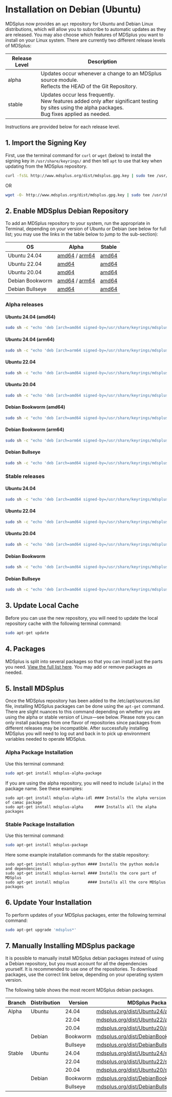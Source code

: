 # Installation on Debian (Ubuntu)

MDSplus now provides an `apt` repository for Ubuntu and Debian Linux distributions, which will allow you to subscribe to automatic updates as they are released. You may also choose which features of MDSplus you want to install on your Linux system. There are currently two different release levels of MDSplus:

| Release Level | Description                                                                                                                                            |
| ------------- | ------------------------------------------------------------------------------------------------------------------------------------------------------ |
| alpha         | Updates occur whenever a change to an MDSplus source module.<br>Reflects the HEAD of the Git Repository.                                               |
| stable        | Updates occur less frequently.<br>New features added only after significant testing by sites using the alpha packages.<br>Bug fixes applied as needed. |

Instructions are provided below for each release level.

## 1. Import the Signing Key

First, use the terminal command for `curl` or `wget` (below) to install the signing key in `/usr/share/keyrings/` and then tell `apt` to use that key when updating from the MDSplus repository.

```sh
curl -fsSL http://www.mdsplus.org/dist/mdsplus.gpg.key | sudo tee /usr/share/keyrings/mdsplus.asc > /dev/null
```

OR

```sh
wget -O- http://www.mdsplus.org/dist/mdsplus.gpg.key | sudo tee /usr/share/keyrings/mdsplus.asc > /dev/null
```


## 2. Enable MDSplus Debian Repository

To add an MDSplus repository to your system, run the appropriate in Terminal, depending on your version of Ubuntu or Debian (see below for full list; you may use the links in the table below to jump to the sub-section):

| OS              | Alpha                            | Stable                               | 
|-----------------|----------------------------------|--------------------------------------|
| Ubuntu 24.04    | [amd64](#ubuntu-2404-amd64) / [arm64](#ubuntu-2404-amd64) | [amd64](#ubuntu-2404)     |
| Ubuntu 22.04    | [amd64](#ubuntu-2204) | [amd64](#ubuntu-2204-1)     |
| Ubuntu 20.04    | [amd64](#ubuntu-2004) | [amd64](#ubuntu-2004-1)     |
| Debian Bookworm | [amd64](#debian-bookworm-amd64) / [arm64](#debian-bookworm-arm64) | [amd64](#debian-bookworm) |
| Debian Bullseye | [amd64](#debian-bullseye) | [amd64](#debian-bullseye-1) |


### Alpha releases

#### Ubuntu 24.04 (amd64)

```sh
sudo sh -c "echo 'deb [arch=amd64 signed-by=/usr/share/keyrings/mdsplus.asc] http://www.mdsplus.org/dist/Ubuntu24/repo MDSplus alpha' > /etc/apt/sources.list.d/mdsplus.list"
```

#### Ubuntu 24.04 (arm64)

```sh
sudo sh -c "echo 'deb [arch=arm64 signed-by=/usr/share/keyrings/mdsplus.asc] http://www.mdsplus.org/dist/Ubuntu24/repo MDSplus alpha' > /etc/apt/sources.list.d/mdsplus.list"
```

#### Ubuntu 22.04

```sh
sudo sh -c "echo 'deb [arch=amd64 signed-by=/usr/share/keyrings/mdsplus.asc] http://www.mdsplus.org/dist/Ubuntu22/repo MDSplus alpha' > /etc/apt/sources.list.d/mdsplus.list"
```

#### Ubuntu 20.04

```sh
sudo sh -c "echo 'deb [arch=amd64 signed-by=/usr/share/keyrings/mdsplus.asc] http://www.mdsplus.org/dist/Ubuntu20/repo MDSplus alpha' > /etc/apt/sources.list.d/mdsplus.list"
```

#### Debian Bookworm (amd64)
```sh
sudo sh -c "echo 'deb [arch=amd64 signed-by=/usr/share/keyrings/mdsplus.asc] http://www.mdsplus.org/dist/debian/bookworm/repo MDSplus alpha' > /etc/apt/sources.list.d/mdsplus.list"
```

#### Debian Bookworm (arm64)
```sh
sudo sh -c "echo 'deb [arch=arm64 signed-by=/usr/share/keyrings/mdsplus.asc] http://www.mdsplus.org/dist/debian/bookworm/repo MDSplus alpha' > /etc/apt/sources.list.d/mdsplus.list"
```

#### Debian Bullseye
```sh
sudo sh -c "echo 'deb [arch=amd64 signed-by=/usr/share/keyrings/mdsplus.asc] http://www.mdsplus.org/dist/debian/bullseye/repo MDSplus alpha' > /etc/apt/sources.list.d/mdsplus.list"
```

### Stable releases

#### Ubuntu 24.04

```sh
sudo sh -c "echo 'deb [arch=amd64 signed-by=/usr/share/keyrings/mdsplus.asc] http://www.mdsplus.org/dist/Ubuntu24/repo MDSplus stable' > /etc/apt/sources.list.d/mdsplus.list"
```

#### Ubuntu 22.04
 
```sh
sudo sh -c "echo 'deb [arch=amd64 signed-by=/usr/share/keyrings/mdsplus.asc] http://www.mdsplus.org/dist/Ubuntu22/repo MDSplus stable' > /etc/apt/sources.list.d/mdsplus.list"
```

#### Ubuntu 20.04
```sh
sudo sh -c "echo 'deb [arch=amd64 signed-by=/usr/share/keyrings/mdsplus.asc] http://www.mdsplus.org/dist/Ubuntu20/repo MDSplus stable' > /etc/apt/sources.list.d/mdsplus.list"
```

#### Debian Bookworm
```sh
sudo sh -c "echo 'deb [arch=amd64 signed-by=/usr/share/keyrings/mdsplus.asc] http://www.mdsplus.org/dist/debian/bookworm/repo MDSplus stable' > /etc/apt/sources.list.d/mdsplus.list"
```

#### Debian Bullseye
```sh
sudo sh -c "echo 'deb [arch=amd64 signed-by=/usr/share/keyrings/mdsplus.asc] http://www.mdsplus.org/dist/debian/bullseye/repo MDSplus stable' > /etc/apt/sources.list.d/mdsplus.list"
```

## 3. Update Local Cache

Before you can use the new repository, you will need to update the local repository cache with the following terminal command:

```sh
sudo apt-get update
```

## 4. Packages

MDSplus is split into several packages so that you can install just the parts you need. [View the full list here](/install/packages.md). You may add or remove packages as needed.

## 5. Install MDSplus

Once the MDSplus repository has been added to the /etc/apt/sources.list file, installing MDSplus packages can be done using the `apt-get` command. There are slight nuances to this command depending on whether you are using the alpha or stable version of Linux&mdash;see below. Please note you can only install packages from one flavor of repositories since packages from different releases may be incompatible. After successfully installing MDSplus you will need to log out and back in to pick up environment variables needed to operate MDSplus.

### Alpha Package Installation

Use this terminal command:

```sh
sudo apt-get install mdsplus-alpha-package
```

If you are using the alpha repository, you will need to include `[alpha]` in the package name. See these examples:

````
sudo apt-get install mdsplus-alpha-idl #### Installs the alpha version of camac package
sudo apt-get install mdsplus-alpha     #### Installs all the alpha packages
````

### Stable Package Installation

Use this terminal command:

```sh
sudo apt-get install mdsplus-package
```

Here some example installation commands for the stable repository:

````
sudo apt-get install mdsplus-python #### Installs the python module and dependencies
sudo apt-get install mdsplus-kernel #### Installs the core part of MDSplus
sudo apt-get install mdsplus        #### Installs all the core MDSplus packages
````
## 6. Update Your Installation

To perform updates of your MDSplus packages, enter the following terminal command:

````sh
sudo apt-get upgrade 'mdsplus*'
````

## 7. Manually Installing MDSplus package

It is possible to manually install MDSplus debian packages instead of using a Debian repository, but you must account for all the dependencies yourself. It is recommended to use one of the repositories. To download packages, use the correct link below, depending on your operating system version.

The following table shows the most recent MDSplus debian packages.

| Branch | Distribution | Version | MDSplus Package URL |
|-------|--------|---------|-------------|
| Alpha | Ubuntu | 24.04 | [mdsplus.org/dist/Ubuntu24/alpha/DEBS/](http://www.mdsplus.org/dist/Ubuntu24/alpha/DEBS/) |
|       |        | 22.04 | [mdsplus.org/dist/Ubuntu22/alpha/DEBS/](https://www.mdsplus.org/dist/Ubuntu22/alpha/DEBS/) |
|       |        | 20.04 | [mdsplus.org/dist/Ubuntu20/alpha/DEBS/](https://www.mdsplus.org/dist/Ubuntu20/alpha/DEBS/) |
|       | Debian | Bookworm | [mdsplus.org/dist/DebianBookworm/alpha/DEBS/](https://www.mdsplus.org/dist/DebianBookworm/alpha/DEBS/) |
|       |        | Bullseye | [mdsplus.org/dist/DebianBullseye/alpha/DEBS/](https://www.mdsplus.org/dist/DebianBullseye/alpha/DEBS/) |
| Stable | Ubuntu | 24.04 | [mdsplus.org/dist/Ubuntu24/stable/DEBS/](https://www.mdsplus.org/dist/Ubuntu24/stable/DEBS/) |
|       |        | 22.04 | [mdsplus.org/dist/Ubuntu22/stable/DEBS/](https://www.mdsplus.org/dist/Ubuntu22/stable/DEBS/) |
|       |        | 20.04 | [mdsplus.org/dist/Ubuntu20/stable/DEBS/](https://www.mdsplus.org/dist/Ubuntu20/stable/DEBS/) |
|       | Debian | Bookworm | [mdsplus.org/dist/DebianBookworm/stable/DEBS/](https://www.mdsplus.org/dist/DebianBookworm/stable/DEBS/) |
|       |        | Bullseye | [mdsplus.org/dist/DebianBullseye/stable/DEBS/](https://www.mdsplus.org/dist/DebianBullseye/stable/DEBS/) |